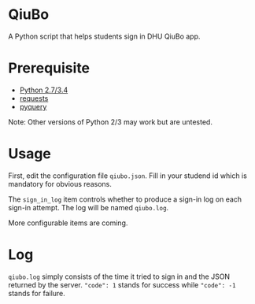 # QiuBo
A Python script that helps students sign in DHU QiuBo app.

# Prerequisite
- [Python 2.7/3.4](https://www.python.org/downloads/)
- [requests](https://pypi.python.org/pypi/requests)
- [pyquery](https://pypi.python.org/pypi/pyquery)

Note: Other versions of Python 2/3 may work but are untested.

# Usage
First, edit the configuration file `qiubo.json`.
Fill in your studend id which is mandatory for obvious reasons.

The `sign_in_log` item controls whether to produce a sign-in log on each sign-in attempt.
The log will be named `qiubo.log`.

More configurable items are coming.

# Log
`qiubo.log` simply consists of the time it tried to sign in and the JSON returned by the server.
`"code": 1` stands for success while `"code": -1` stands for failure.
